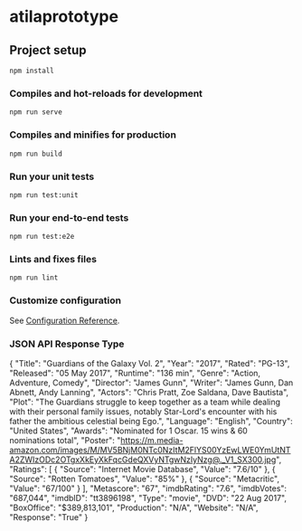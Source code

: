 # atilaprototype

## Project setup
```
npm install
```

### Compiles and hot-reloads for development
```
npm run serve
```

### Compiles and minifies for production
```
npm run build
```

### Run your unit tests
```
npm run test:unit
```

### Run your end-to-end tests
```
npm run test:e2e
```

### Lints and fixes files
```
npm run lint
```

### Customize configuration
See [Configuration Reference](https://cli.vuejs.org/config/).

### JSON API Response Type
{
    "Title": "Guardians of the Galaxy Vol. 2",
    "Year": "2017",
    "Rated": "PG-13",
    "Released": "05 May 2017",
    "Runtime": "136 min",
    "Genre": "Action, Adventure, Comedy",
    "Director": "James Gunn",
    "Writer": "James Gunn, Dan Abnett, Andy Lanning",
    "Actors": "Chris Pratt, Zoe Saldana, Dave Bautista",
    "Plot": "The Guardians struggle to keep together as a team while dealing with their personal family issues, notably Star-Lord's encounter with his father the ambitious celestial being Ego.",
    "Language": "English",
    "Country": "United States",
    "Awards": "Nominated for 1 Oscar. 15 wins & 60 nominations total",
    "Poster": "https://m.media-amazon.com/images/M/MV5BNjM0NTc0NzItM2FlYS00YzEwLWE0YmUtNTA2ZWIzODc2OTgxXkEyXkFqcGdeQXVyNTgwNzIyNzg@._V1_SX300.jpg",
    "Ratings": [
        {
            "Source": "Internet Movie Database",
            "Value": "7.6/10"
        },
        {
            "Source": "Rotten Tomatoes",
            "Value": "85%"
        },
        {
            "Source": "Metacritic",
            "Value": "67/100"
        }
    ],
    "Metascore": "67",
    "imdbRating": "7.6",
    "imdbVotes": "687,044",
    "imdbID": "tt3896198",
    "Type": "movie",
    "DVD": "22 Aug 2017",
    "BoxOffice": "$389,813,101",
    "Production": "N/A",
    "Website": "N/A",
    "Response": "True"
}